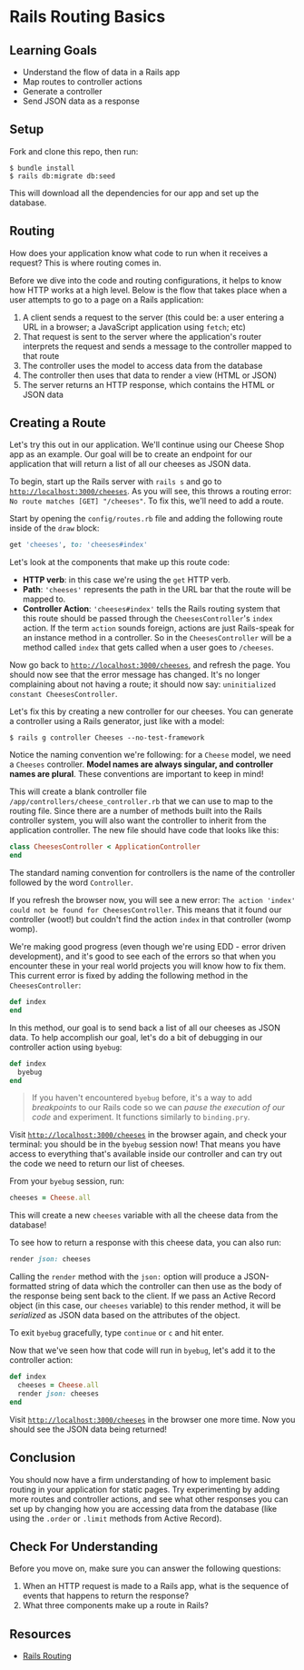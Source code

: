 # Rails Routing Basics

## Learning Goals

- Understand the flow of data in a Rails app
- Map routes to controller actions
- Generate a controller
- Send JSON data as a response

## Setup

Fork and clone this repo, then run:

```console
$ bundle install
$ rails db:migrate db:seed
```

This will download all the dependencies for our app and set up the database.

<!-- ## Video Walkthrough -->
<!-- <iframe width="560" height="315" src="https://www.youtube.com/embed/ebA14bJAT88?rel=0&amp;showinfo=0" frameborder="0" allowfullscreen></iframe> -->

## Routing

How does your application know what code to run when it receives a request? This
is where routing comes in.

Before we dive into the code and routing configurations, it helps to know how
HTTP works at a high level. Below is the flow that takes place when a user
attempts to go to a page on a Rails application:

1. A client sends a request to the server (this could be: a user entering a URL
   in a browser; a JavaScript application using `fetch`; etc)
2. That request is sent to the server where the application's router interprets
   the request and sends a message to the controller mapped to that route
3. The controller uses the model to access data from the database
4. The controller then uses that data to render a view (HTML or JSON)
5. The server returns an HTTP response, which contains the HTML or JSON data

## Creating a Route

Let's try this out in our application. We'll continue using our Cheese Shop app
as an example. Our goal will be to create an endpoint for our application that
will return a list of all our cheeses as JSON data.

To begin, start up the Rails server with `rails s` and go to
[`http://localhost:3000/cheeses`](http://localhost:3000/cheeses). As you will
see, this throws a routing error: `No route matches [GET] "/cheeses"`. To fix
this, we'll need to add a route.

Start by opening the `config/routes.rb` file and adding the following route
inside of the `draw` block:

```rb
get 'cheeses', to: 'cheeses#index'
```

Let's look at the components that make up this route code:

- **HTTP verb**: in this case we're using the `get` HTTP verb.
- **Path**: `'cheeses'` represents the path in the URL bar that the route will be
  mapped to.
- **Controller Action**: `'cheeses#index'` tells the Rails routing system that
  this route should be passed through the `CheesesController`'s `index` action.
  If the term `action` sounds foreign, actions are just Rails-speak for an
  instance method in a controller. So in the `CheesesController` will be a method
  called `index` that gets called when a user goes to `/cheeses`.

Now go back to
[`http://localhost:3000/cheeses`](http://localhost:3000/cheeses), and refresh
the page. You should now see that the error message has changed. It's no longer
complaining about not having a route; it should now say:
`uninitialized constant CheesesController`.

Let's fix this by creating a new controller for our cheeses. You can generate a controller using a Rails generator, just like with a model:

```console
$ rails g controller Cheeses --no-test-framework
```

Notice the naming convention we're following: for a `Cheese` model, we need a
`Cheeses` controller. **Model names are always singular, and controller names
are plural**. These conventions are important to keep in mind!

This will create a blank controller file `/app/controllers/cheese_controller.rb`
that we can use to map to the routing file. Since there are a number of methods
built into the Rails controller system, you will also want the controller to
inherit from the application controller. The new file should have code that
looks like this:

```rb
class CheesesController < ApplicationController
end
```

The standard naming convention for controllers is the name of the controller
followed by the word `Controller`.

If you refresh the browser now, you will see a new error:
`The action 'index' could not be found for CheesesController`. This means that
it found our controller (woot!) but couldn't find the action `index` in that
controller (womp womp).

We're making good progress (even though we're using EDD - error driven
development), and it's good to see each of the errors so that when you encounter
these in your real world projects you will know how to fix them. This current
error is fixed by adding the following method in the `CheesesController`:

```rb
def index
end
```

In this method, our goal is to send back a list of all our cheeses as JSON data.
To help accomplish our goal, let's do a bit of debugging in our controller action
using `byebug`:

```rb
def index
  byebug
end
```

> If you haven't encountered `byebug` before, it's a way to add _breakpoints_ to
> our Rails code so we can _pause the execution of our code_ and experiment. It
> functions similarly to `binding.pry`.

Visit [`http://localhost:3000/cheeses`](http://localhost:3000/cheeses) in the
browser again, and check your terminal: you should be in the `byebug` session
now! That means you have access to everything that's available inside our
controller and can try out the code we need to return our list of cheeses.

From your `byebug` session, run:

```rb
cheeses = Cheese.all
```

This will create a new `cheeses` variable with all the cheese data from the
database!

To see how to return a response with this cheese data, you can also run:

```rb
render json: cheeses
```

Calling the `render` method with the `json:` option will produce a
JSON-formatted string of data which the controller can then use as the body of
the response being sent back to the client. If we pass an Active Record object
(in this case, our `cheeses` variable) to this render method, it will be
_serialized_ as JSON data based on the attributes of the object.

To exit `byebug` gracefully, type `continue` or `c` and hit enter.

Now that we've seen how that code will run in `byebug`, let's add it to the
controller action:

```rb
def index
  cheeses = Cheese.all
  render json: cheeses
end
```

Visit [`http://localhost:3000/cheeses`](http://localhost:3000/cheeses) in the
browser one more time. Now you should see the JSON data being returned!

## Conclusion

You should now have a firm understanding of how to implement basic routing in
your application for static pages. Try experimenting by adding more routes and
controller actions, and see what other responses you can set up by changing how
you are accessing data from the database (like using the `.order` or `.limit`
methods from Active Record).

## Check For Understanding

Before you move on, make sure you can answer the following questions:

1. When an HTTP request is made to a Rails app, what is the sequence of events
   that happens to return the response?
2. What three components make up a route in Rails?

## Resources

- [Rails Routing](https://guides.rubyonrails.org/routing.html)

